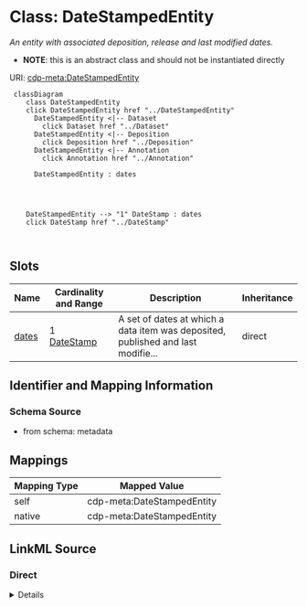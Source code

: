

# Class: DateStampedEntity


_An entity with associated deposition, release and last modified dates._




* __NOTE__: this is an abstract class and should not be instantiated directly


URI: [cdp-meta:DateStampedEntity](metadataDateStampedEntity)






```mermaid
 classDiagram
    class DateStampedEntity
    click DateStampedEntity href "../DateStampedEntity"
      DateStampedEntity <|-- Dataset
        click Dataset href "../Dataset"
      DateStampedEntity <|-- Deposition
        click Deposition href "../Deposition"
      DateStampedEntity <|-- Annotation
        click Annotation href "../Annotation"

      DateStampedEntity : dates




    DateStampedEntity --> "1" DateStamp : dates
    click DateStamp href "../DateStamp"



```




<!-- no inheritance hierarchy -->


## Slots

| Name | Cardinality and Range | Description | Inheritance |
| ---  | --- | --- | --- |
| [dates](dates.md) | 1 <br/> [DateStamp](DateStamp.md) | A set of dates at which a data item was deposited, published and last modifie... | direct |









## Identifier and Mapping Information







### Schema Source


* from schema: metadata




## Mappings

| Mapping Type | Mapped Value |
| ---  | ---  |
| self | cdp-meta:DateStampedEntity |
| native | cdp-meta:DateStampedEntity |







## LinkML Source

<!-- TODO: investigate https://stackoverflow.com/questions/37606292/how-to-create-tabbed-code-blocks-in-mkdocs-or-sphinx -->

### Direct

<details>
```yaml
name: DateStampedEntity
description: An entity with associated deposition, release and last modified dates.
from_schema: metadata
abstract: true
attributes:
  dates:
    name: dates
    description: A set of dates at which a data item was deposited, published and
      last modified.
    from_schema: metadata
    rank: 1000
    alias: dates
    owner: DateStampedEntity
    domain_of:
    - DateStampedEntity
    - Dataset
    - Deposition
    - Annotation
    range: DateStamp
    required: true
    inlined: true
    inlined_as_list: true

```
</details>

### Induced

<details>
```yaml
name: DateStampedEntity
description: An entity with associated deposition, release and last modified dates.
from_schema: metadata
abstract: true
attributes:
  dates:
    name: dates
    description: A set of dates at which a data item was deposited, published and
      last modified.
    from_schema: metadata
    rank: 1000
    alias: dates
    owner: DateStampedEntity
    domain_of:
    - DateStampedEntity
    - Dataset
    - Deposition
    - Annotation
    range: DateStamp
    required: true
    inlined: true
    inlined_as_list: true

```
</details>
